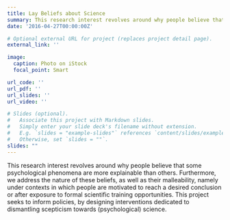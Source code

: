 ```yaml
---
title: Lay Beliefs about Science
summary: This research interest revolves around why people believe that some psychological phenomena are more explainable than others. Furthermore, we address the nature of these beliefs, as well as their malleability, namely under contexts in which people are motivated to reach a desired conclusion or after exposure to formal scientific training opportunities. This project seeks to inform policies, by designing interventions dedicated to dismantling scepticism towards (psychological) science.
date: '2016-04-27T00:00:00Z'

# Optional external URL for project (replaces project detail page).
external_link: ''

image:
  caption: Photo on iStock
  focal_point: Smart

url_code: ''
url_pdf: ''
url_slides: ''
url_video: ''

# Slides (optional).
#   Associate this project with Markdown slides.
#   Simply enter your slide deck's filename without extension.
#   E.g. `slides = "example-slides"` references `content/slides/example-slides.md`.
#   Otherwise, set `slides = ""`.
slides: ""
---
```


This research interest revolves around why people believe that some psychological phenomena are more explainable than others. Furthermore, we address the nature of these beliefs, as well as their malleability, namely under contexts in which people are motivated to reach a desired conclusion or after exposure to formal scientific training opportunities. This project seeks to inform policies, by designing interventions dedicated to dismantling scepticism towards (psychological) science.